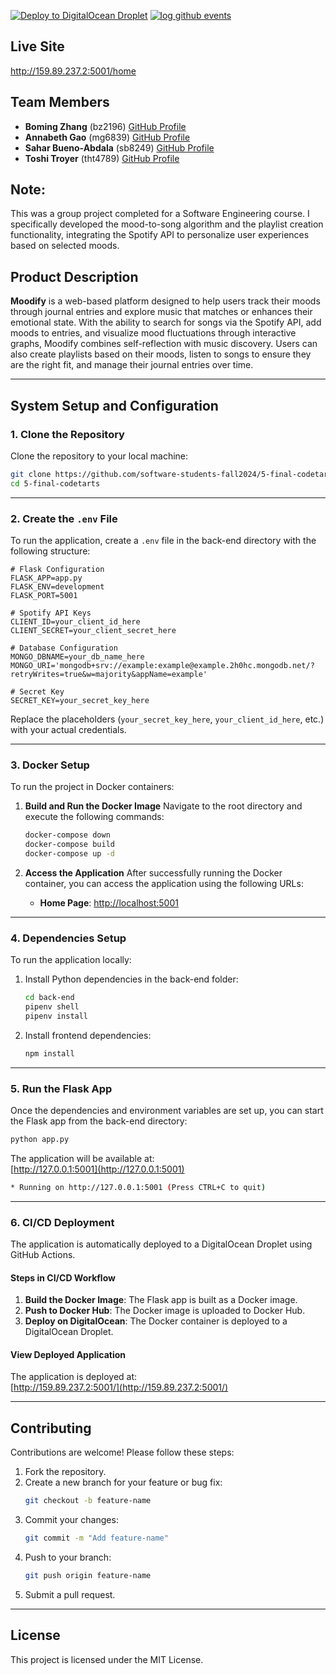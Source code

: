 [![Deploy to DigitalOcean Droplet](https://github.com/software-students-fall2024/5-final-codetarts/actions/workflows/deploy.yml/badge.svg)](https://github.com/software-students-fall2024/5-final-codetarts/actions/workflows/deploy.yml)
[![log github events](https://github.com/software-students-fall2024/5-final-codetarts/actions/workflows/event-logger.yml/badge.svg)](https://github.com/software-students-fall2024/5-final-codetarts/actions/workflows/event-logger.yml)

## **Live Site**  
http://159.89.237.2:5001/home  
## **Team Members**

- **Boming Zhang** (bz2196) [GitHub Profile](https://github.com/BomingZhang-coder)
- **Annabeth Gao** (mg6839) [GitHub Profile](https://github.com/bellinimoon)
- **Sahar Bueno-Abdala** (sb8249) [GitHub Profile](https://github.com/saharbueno)
- **Toshi Troyer** (tht4789) [GitHub Profile](https://github.com/toshiHTroyer)
  
## **Note:** 
This was a group project completed for a Software Engineering course.
I specifically developed the mood-to-song algorithm and the playlist creation functionality, integrating the Spotify API to personalize user experiences based on selected moods.

## **Product Description**
**Moodify** is a web-based platform designed to help users track their moods through journal entries and explore music that matches or enhances their emotional state. With the ability to search for songs via the Spotify API, add moods to entries, and visualize mood fluctuations through interactive graphs, Moodify combines self-reflection with music discovery. Users can also create playlists based on their moods, listen to songs to ensure they are the right fit, and manage their journal entries over time.

---

## **System Setup and Configuration**

### **1. Clone the Repository**
Clone the repository to your local machine:

```bash
git clone https://github.com/software-students-fall2024/5-final-codetarts.git
cd 5-final-codetarts
```

---

### **2. Create the `.env` File**
To run the application, create a `.env` file in the back-end directory with the following structure:

```env
# Flask Configuration
FLASK_APP=app.py
FLASK_ENV=development
FLASK_PORT=5001

# Spotify API Keys
CLIENT_ID=your_client_id_here
CLIENT_SECRET=your_client_secret_here

# Database Configuration
MONGO_DBNAME=your_db_name_here
MONGO_URI='mongodb+srv://example:example@example.2h0hc.mongodb.net/?retryWrites=true&w=majority&appName=example'

# Secret Key
SECRET_KEY=your_secret_key_here
```

Replace the placeholders (`your_secret_key_here`, `your_client_id_here`, etc.) with your actual credentials.

---

### **3. Docker Setup**
To run the project in Docker containers:

1. **Build and Run the Docker Image**
   Navigate to the root directory and execute the following commands:

   ```bash
   docker-compose down
   docker-compose build
   docker-compose up -d
   ```

2. **Access the Application**
   After successfully running the Docker container, you can access the application using the following URLs:
   - **Home Page**: [http://localhost:5001](http://localhost:5001)

---

### **4. Dependencies Setup**
To run the application locally:

1. Install Python dependencies in the back-end folder:
   ```bash
   cd back-end
   pipenv shell
   pipenv install
   ```

2. Install frontend dependencies:
   ```bash
   npm install
   ```

---

### **5. Run the Flask App**
Once the dependencies and environment variables are set up, you can start the Flask app from the back-end directory:

```bash
python app.py
```

The application will be available at:  
[http://127.0.0.1:5001](http://127.0.0.1:5001)

```bash
* Running on http://127.0.0.1:5001 (Press CTRL+C to quit)
```

---

### **6. CI/CD Deployment**
The application is automatically deployed to a DigitalOcean Droplet using GitHub Actions.

#### **Steps in CI/CD Workflow**
1. **Build the Docker Image**: The Flask app is built as a Docker image.
2. **Push to Docker Hub**: The Docker image is uploaded to Docker Hub.
3. **Deploy on DigitalOcean**: The Docker container is deployed to a DigitalOcean Droplet.

#### **View Deployed Application**
The application is deployed at:  
[http://159.89.237.2:5001/](http://159.89.237.2:5001/)

---

## **Contributing**
Contributions are welcome! Please follow these steps:

1. Fork the repository.
2. Create a new branch for your feature or bug fix:
   ```bash
   git checkout -b feature-name
   ```
3. Commit your changes:
   ```bash
   git commit -m "Add feature-name"
   ```
4. Push to your branch:
   ```bash
   git push origin feature-name
   ```
5. Submit a pull request.

---

## **License**
This project is licensed under the MIT License.
